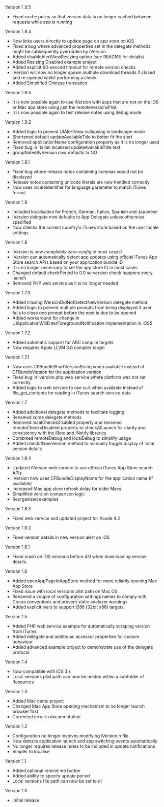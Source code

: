 Version 1.9.5

- Fixed cache policy so that version data is no longer cached between requests while app is running

Version 1.9.4

- Now links users directly to update page on app store on iOS
- Fixed a bug where advanced properties set in the delegate methods might be subsequently overridden by iVersion
- Added disableAlertViewResizing option (see README for details)
- Added Resizing Disabled example project
- Added explicit 60-second timeout for remote version checks
- iVersion will now no longer spawn multiple download threads if closed and re-opened whilst performing a check
- Added Simplified Chinese translation

Version 1.9.3

- It is now possible again to use iVersion with apps that are not on the iOS or Mac app store using just the remoteVersionsPlist
- It is now possible again to test release notes using debug mode

Version 1.9.2

- Added logic to prevent UIAlertView collapsing in landscape mode
- Shortened default updateAvailableTitle to better fit the alert
- Removed applicationName configuration property as it is no longer used
- Fixed bug in Italian localised updateAvailableTitle text
- groupNotesByVersion now defaults to NO

Version 1.9.1

- Fixed bug where release notes containing commas would not be displayed
- Release notes containing unicode literals are now handled correctly
- Now uses localeIdentifier for language parameter to match iTunes format

Version 1.9

- Included localisation for French, German, Italian, Spanish and Japanese
- iVersion delegate now defaults to App Delegate unless otherwise specified
- Now checks the correct country's iTunes store based on the user locale settings

Version 1.8

- iVersion is now *completely zero-config* in most cases!
- iVersion can automatically detect app updates using official iTunes App Store search APIs based on your application bundle ID
- It is no longer necessary to set the app store ID in most cases
- Changed default checkPeriod to 0.0 so version check happens every launch
- Removed PHP web service as it is no longer needed

Version 1.7.3

- Added missing iVersionDidNotDetectNewVersion delegate method
- Added logic to prevent multiple prompts from being displayed if user fails to close one prompt before the next is due to be opened
- Added workaround for change in UIApplicationWillEnterForegroundNotification implementation in iOS5

Version 1.7.2

- Added automatic support for ARC compile targets
- Now requires Apple LLVM 3.0 compiler target

Version 1.7.1

- Now uses CFBundleShortVersionString when available instead of CFBundleVersion for the application version
- Fixed bug in iversion.php web service where platform was not set correctly
- Added logic to web service to use curl when available instead of file_get_contents for reading in iTunes search service data

Version 1.7

- Added additional delegate methods to facilitate logging
- Renamed some delegate methods
- Removed localChecksDisabled property and renamed remoteChecksDisabled property to checkAtLaunch for clarity and consistency with the iRate and iNotify libraries
- Combined remoteDebug and localDebug to simplify usage
- Added checkIfNewVersion method to manually trigger display of local version details

Version 1.6.4

- Updated iVersion web service to use official iTunes App Store search APIs
- iVersion now uses CFBundleDisplayName for the application name (if available) 
- Increased Mac app store refresh delay for older Macs
- Simplified version comparison logic
- Reorganised examples

Version 1.6.3

- Fixed web service and updated project for Xcode 4.2

Version 1.6.2

- Fixed version details in new version alert on iOS

Version 1.6.1

- Fixed crash on iOS versions before 4.0 when downloading version details.

Version 1.6

- Added openAppPageInAppStore method for more reliably opening Mac App Store
- Fixed issue with local versions plist path on Mac OS
- Renamed a couple of configuration settings names to comply with Cocoa conventions and prevent static analyzer warnings
- Added explicit ivars to support i386 (32bit x86) targets

Version 1.5

- Added PHP web service example for automatically scraping version from iTunes
- Added delegate and additional accessor properties for custom behaviour
- Added advanced example project to demonstrate use of the delegate protocol

Version 1.4

- Now compatible with iOS 3.x
- Local versions plist path can now be nested within a subfolder of Resources

Version 1.3

- Added Mac demo project
- Changed Mac App Store opening mechanism to no longer launch browser first
- Corrected error in documentation

Version 1.2

- Configuration no longer involves modifying iVersion.h file
- Now detects application launch and app switching events automatically
- No longer requires release notes to be included in update notifications
- Simpler to localise

Version 1.1

- Added optional remind me button
- Added ability to specify update period
- Local versions file path can now be set to nil

Version 1.0

- Initial release